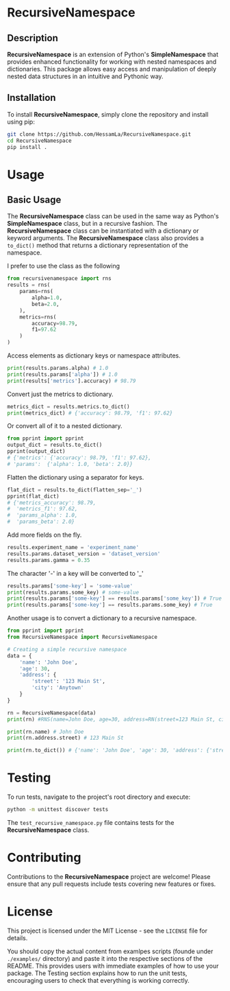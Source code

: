 # RecursiveNamespace

## Description
**RecursiveNamespace** is an extension of Python's **SimpleNamespace** that provides enhanced functionality for working with nested namespaces and dictionaries. This package allows easy access and manipulation of deeply nested data structures in an intuitive and Pythonic way.

## Installation
To install **RecursiveNamespace**, simply clone the repository and install using pip:

```bash
git clone https://github.com/HessamLa/RecursiveNamespace.git
cd RecursiveNamespace
pip install .
```

# Usage
## Basic Usage

The **RecursiveNamespace** class can be used in the same way as Python's **SimpleNamespace** class, but in a recursive fashion. The **RecursiveNamespace** class can be instantiated with a dictionary or keyword arguments. The **RecursiveNamespace** class also provides a `to_dict()` method that returns a dictionary representation of the namespace.

I prefer to use the class as the following

```python
from recursivenamespace import rns
results = rns(
    params=rns(
        alpha=1.0,
        beta=2.0,
    ),
    metrics=rns(
        accuracy=98.79,
        f1=97.62
    )
)
```
Access elements as dictionary keys or namespace attributes.
```python
print(results.params.alpha) # 1.0
print(results.params['alpha']) # 1.0
print(results['metrics'].accuracy) # 98.79
```


Convert just the metrics to dictionary.
```python
metrics_dict = results.metrics.to_dict()
print(metrics_dict) # {'accuracy': 98.79, 'f1': 97.62}
```
Or convert all of it to a nested dictionary.
```python
from pprint import pprint
output_dict = results.to_dict()
pprint(output_dict)
# {'metrics': {'accuracy': 98.79, 'f1': 97.62},
# 'params':  {'alpha': 1.0, 'beta': 2.0}}
```
Flatten the dictionary using a separator for keys.
```python
flat_dict = results.to_dict(flatten_sep='_')
pprint(flat_dict)
# {'metrics_accuracy': 98.79,
#  'metrics_f1': 97.62,
#  'params_alpha': 1.0,
#  'params_beta': 2.0}
```
Add more fields on the fly.
```python
results.experiment_name = 'experiment_name'
results.params.dataset_version = 'dataset_version'
results.params.gamma = 0.35
```

The character '-' in a key will be converted to '_'
```python
results.params['some-key'] = 'some-value'
print(results.params.some_key) # some-value
print(results.params['some-key'] == results.params['some_key']) # True
print(results.params['some-key'] == results.params.some_key) # True
```

Another usage is to convert a dictionary to a recursive namespace.

```python
from pprint import pprint
from RecursiveNamespace import RecursiveNamespace

# Creating a simple recursive namespace
data = {
    'name': 'John Doe',
    'age': 30,
    'address': {
        'street': '123 Main St',
        'city': 'Anytown'
    }
}

rn = RecursiveNamespace(data)
print(rn) #RNS(name=John Doe, age=30, address=RN(street=123 Main St, city=Anytown))

print(rn.name) # John Doe
print(rn.address.street) # 123 Main St

print(rn.to_dict()) # {'name': 'John Doe', 'age': 30, 'address': {'street': '123 Main St', 'city': 'Anytown'}}
```

# Testing
To run tests, navigate to the project's root directory and execute:

```bash
python -m unittest discover tests
```
The `test_recursive_namespace.py` file contains tests for the **RecursiveNamespace** class.

# Contributing
Contributions to the **RecursiveNamespace** project are welcome! Please ensure that any pull requests include tests covering new features or fixes.

# License
This project is licensed under the MIT License - see the `LICENSE` file for details.

You should copy the actual content from examlpes scripts (founde under `./examples/` directory) and paste it into the respective sections of the README. This provides users with immediate examples of how to use your package. The Testing section explains how to run the unit tests, encouraging users to check that everything is working correctly.
